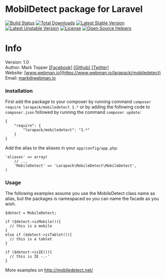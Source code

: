 # MobilDetect package for Laravel

[![Build Status](https://travis-ci.org/larapack/mobiledetect.svg)](https://travis-ci.org/larapack/laravel-mobiledetect)
[![Total Downloads](https://poser.pugx.org/larapack/mobiledetect/downloads.svg)](https://packagist.org/packages/larapack/mobiledetect)
[![Latest Stable Version](https://poser.pugx.org/larapack/mobiledetect/v/stable.svg)](https://packagist.org/packages/larapack/mobiledetect)
[![Latest Unstable Version](https://poser.pugx.org/larapack/mobiledetect/v/unstable.svg)](https://packagist.org/packages/larapack/mobiledetect)
[![License](https://poser.pugx.org/larapack/mobiledetect/license.svg)](https://packagist.org/packages/larapack/mobiledetect)
[![Open Source Helpers](https://www.codetriage.com/larapack/mobiledetect/badges/users.svg)](https://www.codetriage.com/larapack/mobiledetect)

Info
====================

Version: 1.0    
Author: Mark Topper [[Facebook]](https://www.facebook.com/marktopper) [[Github]](https://github.com/marktopper) [[Twitter]](https://www.twitter.com/webmanio/)    
Website: [www.webman.io](https://www.webman.io/larapack/mobiledetect)   
Email: [mark@webman.io](mailto:mark@webman.io)

### Installation

First add the package to your composer by running command `composer require larapack/mobiledetect 1.*` or by adding the following code to `composer.json` followed by running the command `composer update`:
```
{
    "require": {
        "larapack/mobiledetect": "1.*"
    }
}
```

Add the alias to the aliases in your `app/config/app.php`:
```
'aliases' => array(
    // ...
    'MobileDetect' => 'Larapack\MobileDetect\MobileDetect',
)
```

### Usage

The following examples assume you use the MobileDetect class name as alias, but the packages is namespaced so you can name the facade as you wish.

```
$detect = MobileDetect;

if ($detect->isMobile()){
  // this is a mobile
}
else if ($detect->isTablet()){
  // this is a tablet
}

if ($detect->isIE()){
  // this is IE -.-'
}
```

More examples on http://mobiledetect.net/
